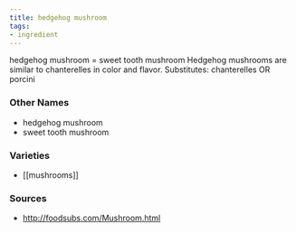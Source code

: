```yaml
---
title: hedgehog mushroom
tags:
- ingredient
---
```

hedgehog mushroom = sweet tooth mushroom Hedgehog mushrooms are similar to chanterelles in color and flavor. Substitutes: chanterelles OR porcini

### Other Names

* hedgehog mushroom
* sweet tooth mushroom

### Varieties

* [[mushrooms]]

### Sources
* http://foodsubs.com/Mushroom.html
